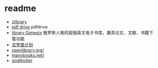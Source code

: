 # readme

- [zlibrary](zlib.md)
- [pdf drive](https://www.pdfdrive.com/) pdfdrive
- [library Genesis](libgen.li.md) 俄罗斯人做的超强英文电子书库，兼具论文、文献、书籍下载功能
- [古登堡计划](gutenberg.md)
- [openlibrary.org/](https://openlibrary.org/)
- [manybooks.net/](https://manybooks.net/)
- [goalkicker](https://www.goalkicker.com/)



